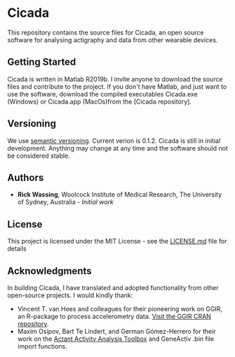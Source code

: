 # Cicada

This repository contains the source files for Cicada, an open source software for analysing actigraphy and data from other wearable devices.

## Getting Started

Cicada is written in Matlab R2019b. I invite anyone to download the source files and contribute to the project. If you don't have Matlab, and just want to use the software, download the compiled executables Cicada.exe (Windows) or Cicada.app (MacOs)from the [Cicada repository].

## Versioning

We use [semantic versioning](http://semver.org/). Current verion is 0.1.2. Cicada is still in initial development. Anything may change at any time and the software should not be considered stable.

## Authors

-   **Rick Wassing**, Woolcock Institute of Medical Research, The University of Sydney, Australia - _Initial work_

## License

This project is licensed under the MIT License - see the [LICENSE.md](https://github.com/rickwassing/cicada-develop/blob/master/docs/LICENSE) file for details

## Acknowledgments

In building Cicada, I have translated and adopted functionality from other open-source projects.
I would kindly thank:

-   Vincent T. van Hees and colleagues for their pioneering work on GGIR, an R-package to process accelerometry data. [Visit the GGIR CRAN repository](https://cran.r-project.org/web/packages/GGIR/index.html).
-   Maxim Osipov, Bart Te Lindert, and German Gómez-Herrero for their work on the [Actant Activity Analysis Toolbox](https://github.com/btlindert/actant-1) and GeneActiv .bin file import functions.
